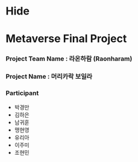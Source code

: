 # Hide
# Metaverse Final Project
### Project Team Name : 라온하람 (Raonharam)
### Project Name : 머리카락 보일라 
### Participant
* 박경만
* 김하은
* 남귀훈
* 맹현영
* 유리아
* 이주미
* 조현민
